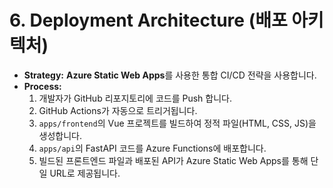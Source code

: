 # 6. Deployment Architecture (배포 아키텍처)

* **Strategy:** **Azure Static Web Apps**를 사용한 통합 CI/CD 전략을 사용합니다.
* **Process:**
    1.  개발자가 GitHub 리포지토리에 코드를 Push 합니다.
    2.  GitHub Actions가 자동으로 트리거됩니다.
    3.  `apps/frontend`의 Vue 프로젝트를 빌드하여 정적 파일(HTML, CSS, JS)을 생성합니다.
    4.  `apps/api`의 FastAPI 코드를 Azure Functions에 배포합니다.
    5.  빌드된 프론트엔드 파일과 배포된 API가 Azure Static Web Apps를 통해 단일 URL로 제공됩니다.